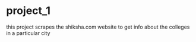 # project_1
this project scrapes the shiksha.com website to get info about the colleges in a particular city

